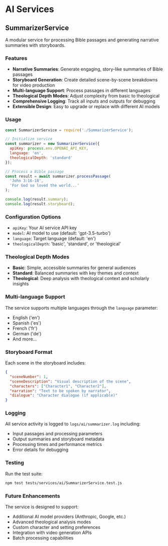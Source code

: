 # AI Services

## SummarizerService

A modular service for processing Bible passages and generating narrative summaries with storyboards.

### Features

- **Narrative Summaries**: Generate engaging, story-like summaries of Bible passages
- **Storyboard Generation**: Create detailed scene-by-scene breakdowns for video production
- **Multi-language Support**: Process passages in different languages
- **Theological Depth Modes**: Adjust complexity from basic to theological
- **Comprehensive Logging**: Track all inputs and outputs for debugging
- **Extensible Design**: Easy to upgrade or replace with different AI models

### Usage

```javascript
const SummarizerService = require('./SummarizerService');

// Initialize service
const summarizer = new SummarizerService({
  apiKey: process.env.OPENAI_API_KEY,
  language: 'en',
  theologicalDepth: 'standard'
});

// Process a Bible passage
const result = await summarizer.processPassage(
  'John 3:16-18',
  'For God so loved the world...'
);

console.log(result.summary);
console.log(result.storyboard);
```

### Configuration Options

- `apiKey`: Your AI service API key
- `model`: AI model to use (default: 'gpt-3.5-turbo')
- `language`: Target language (default: 'en')
- `theologicalDepth`: 'basic', 'standard', or 'theological'

### Theological Depth Modes

- **Basic**: Simple, accessible summaries for general audiences
- **Standard**: Balanced summaries with key themes and context
- **Theological**: Deep analysis with theological context and scholarly insights

### Multi-language Support

The service supports multiple languages through the `language` parameter:
- English ('en')
- Spanish ('es')
- French ('fr')
- German ('de')
- And more...

### Storyboard Format

Each scene in the storyboard includes:
```json
{
  "sceneNumber": 1,
  "sceneDescription": "Visual description of the scene",
  "characters": ["Character1", "Character2"],
  "narration": "Text to be spoken by narrator",
  "dialogue": "Character dialogue (if applicable)"
}
```

### Logging

All service activity is logged to `logs/ai/summarizer.log` including:
- Input passages and processing parameters
- Output summaries and storyboard metadata
- Processing times and performance metrics
- Error details for debugging

### Testing

Run the test suite:
```bash
npm test tests/services/ai/SummarizerService.test.js
```

### Future Enhancements

The service is designed to support:
- Additional AI model providers (Anthropic, Google, etc.)
- Advanced theological analysis modes
- Custom character and setting preferences
- Integration with video generation APIs
- Batch processing capabilities
